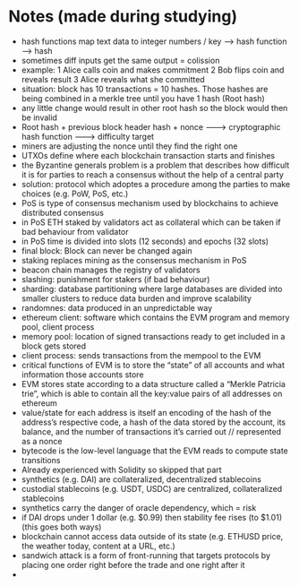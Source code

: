 # Notes (made during studying)

- hash functions map text data to integer numbers / key  --> hash function  --> hash
- sometimes diff inputs get the same output = colission
- example: 1 Alice calls coin and makes commitment 2 Bob flips coin and reveals result 3 Alice reveals what she committed
- situation: block has 10 transactions = 10 hashes. Those hashes are being combined in a merkle tree until you have 1 hash (Root hash)
- any little change would result in other root hash so the block would then be invalid
- Root hash + previous block header hash + nonce ---> cryptographic hash function ---> difficulty target
- miners are adjusting the nonce until they find the right one
- UTXOs define where each blockchain transaction starts and finishes
- the Byzantine generals problem is a problem that describes how difficult it is for parties to reach a consensus without the help of a central party
- solution: protocol which adoptes a procedure among the parties to make choices (e.g. PoW, PoS, etc.)
- PoS is type of consensus mechanism used by blockchains to achieve distributed consensus
- in PoS ETH staked by validators act as collateral which can be taken if bad behaviour from validator
- in PoS time is divided into slots (12 seconds) and epochs (32 slots)
- final block: Block can never be changed again
- staking replaces mining as the consensus mechanism in PoS
- beacon chain manages the registry of validators
- slashing: punishment for stakers (if bad behaviour)
- sharding: database partitioning where large databases are divided into smaller clusters to reduce data burden and improve scalability
- randomnes: data produced in an unpredictable way
- ethereum client: software which contains the EVM program and memory pool, client process 
- memory pool: location of signed transactions ready to get included in a block gets stored
- client process: sends transactions from the mempool to the EVM
- critical functions of EVM is to store the “state” of all accounts and what information those accounts store
- EVM stores state according to a data structure called a “Merkle Patricia trie”, which is able to contain all the key:value pairs of all addresses on ethereum
- value/state for each address is itself an encoding of the hash of the address’s respective code, a hash of the data stored by the account, its balance, and the number of transactions it’s carried out // represented as a nonce
- bytecode is the low-level language that the EVM reads to compute state transitions
- Already experienced with Solidity so skipped that part
- synthetics (e.g. DAI) are collateralized, decentralized stablecoins
- custodial stablecoins (e.g. USDT, USDC) are centralized, collateralized stablecoins
- synthetics carry the danger of oracle dependency, which = risk
- if DAI drops under 1 dollar (e.g. $0.99) then stability fee rises (to $1.01) (this goes both ways)
- blockchain cannot access data outside of its state (e.g. ETHUSD price, the
weather today, content at a URL, etc.)
- sandwich attack is a form of front-running that targets protocols by placing one order right before the trade and one right after it
- 





